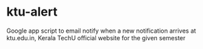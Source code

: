 # ktu-alert
Google app script to email notify when a new notification arrives at ktu.edu.in, Kerala TechU official website for the given semester

